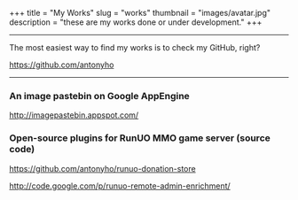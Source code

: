 +++
title = "My Works"
slug = "works"
thumbnail = "images/avatar.jpg"
description = "these are my works done or under development."
+++

---------------------------

The most easiest way to find my works is to check my GitHub, right?

https://github.com/antonyho

---------------------------

### An image pastebin on Google AppEngine

http://imagepastebin.appspot.com/

### Open-source plugins for RunUO MMO game server (source code)

https://github.com/antonyho/runuo-donation-store

http://code.google.com/p/runuo-remote-admin-enrichment/
